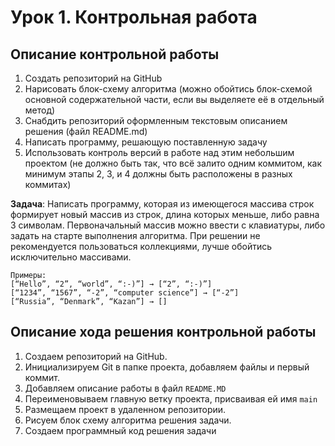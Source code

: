 # Урок 1. Контрольная работа

## Описание контрольной работы
1. Создать репозиторий на GitHub
2. Нарисовать блок-схему алгоритма (можно обойтись блок-схемой основной содержательной части, если вы выделяете её в отдельный метод)
3. Снабдить репозиторий оформленным текстовым описанием решения (файл README.md)
4. Написать программу, решающую поставленную задачу
5. Использовать контроль версий в работе над этим небольшим проектом (не должно быть так, что всё залито одним коммитом, как минимум этапы 2, 3, и 4 должны быть расположены в разных коммитах)

**Задача**: Написать программу, которая из имеющегося массива строк формирует новый массив из строк, длина которых меньше, либо равна 3 символам. Первоначальный массив можно ввести с клавиатуры, либо задать на старте выполнения алгоритма. При решении не рекомендуется пользоваться коллекциями, лучше обойтись исключительно массивами.
```
Примеры:
[“Hello”, “2”, “world”, “:-)”] → [“2”, “:-)”]
[“1234”, “1567”, “-2”, “computer science”] → [“-2”]
[“Russia”, “Denmark”, “Kazan”] → []
```


## Описание хода решения контрольной работы

1. Создаем репозиторий на GitHub.
2. Инициализируем Git в папке проекта, добавляем файлы и первый коммит.
3. Добавляем описание работы в файл `README.MD` 
4. Переименовываем главную ветку проекта, присваивая ей имя `main`
5. Размещаем проект в удаленном репозитории.
6. Рисуем блок схему алгоритма решения задачи.
7. Создаем программный код решения задачи